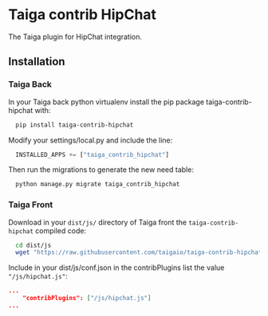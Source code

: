 Taiga contrib HipChat
=====================

The Taiga plugin for HipChat integration.

Installation
------------

### Taiga Back

In your Taiga back python virtualenv install the pip package taiga-contrib-hipchat with:

```bash
  pip install taiga-contrib-hipchat
```

Modify your settings/local.py and include the line:

```python
  INSTALLED_APPS += ["taiga_contrib_hipchat"]
```

Then run the migrations to generate the new need table:

```bash
  python manage.py migrate taiga_contrib_hipchat
```

### Taiga Front

Download in your `dist/js/` directory of Taiga front the `taiga-contrib-hipchat` compiled code:

```bash
  cd dist/js
  wget "https://raw.githubusercontent.com/taigaio/taiga-contrib-hipchat/stable/front/dist/hipchat.js"
```

Include in your dist/js/conf.json in the contribPlugins list the value `"/js/hipchat.js"`:

```json
...
    "contribPlugins": ["/js/hipchat.js"]
...
```
